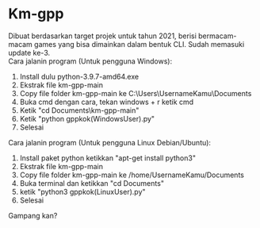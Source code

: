 # Km-gpp
Dibuat berdasarkan target projek untuk tahun 2021, berisi bermacam-macam games yang bisa dimainkan dalam bentuk CLI. Sudah memasuki update ke-3.
<br />
Cara jalanin program (Untuk pengguna Windows):

1. Install dulu python-3.9.7-amd64.exe
2. Ekstrak file km-gpp-main
3. Copy file folder km-gpp-main ke C:\Users\UsernameKamu\Documents
4. Buka cmd dengan cara, tekan windows + r ketik cmd
5. Ketik "cd Documents\km-gpp-main"
6. Ketik "python gppkok(WindowsUser).py"
7. Selesai

Cara jalanin program (Untuk pengguna Linux Debian/Ubuntu):

1. Install paket python ketikkan "apt-get install python3"
2. Ekstrak file km-gpp-main
3. Copy file folder km-gpp-main ke /home/UsernameKamu/Documents
4. Buka terminal dan ketikkan "cd Documents"
5. ketik "python3 gppkok(LinuxUser).py"
6. Selesai

Gampang kan?

[instagram]: https://www.instagram.com/adhmdlzdn/
[website]: https://github.com/adhmdlzdn
